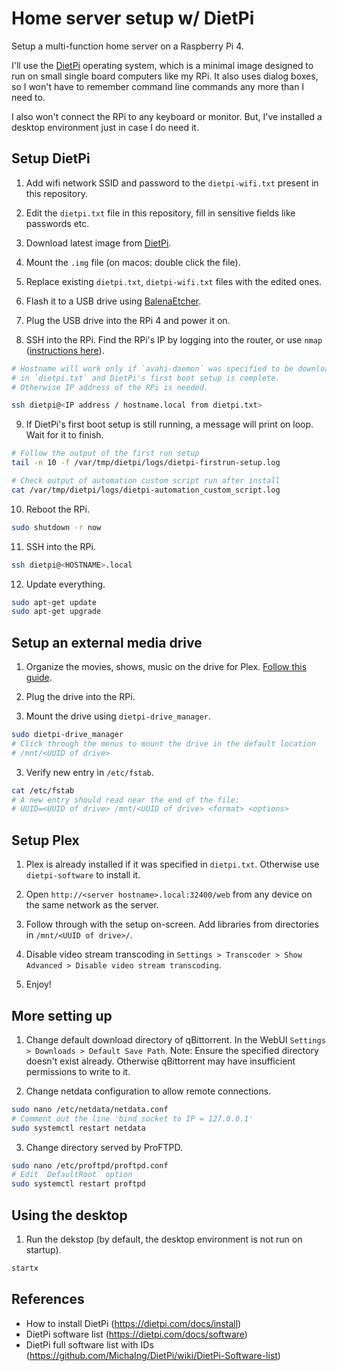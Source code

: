 Home server setup w/ DietPi
===========================

Setup a multi-function home server on a Raspberry Pi 4.

I'll use the [DietPi][1] operating system, which is a minimal image designed to run
on small single board computers like my RPi. It also uses dialog boxes, so I won't
have to remember command line commands any more than I need to.

I also won't connect the RPi to any keyboard or monitor. But, I've installed a
desktop environment just in case I do need it.

Setup DietPi
------------

 1. Add wifi network SSID and password to the `dietpi-wifi.txt` present in this repository.

 2. Edit the `dietpi.txt` file in this repository, fill in sensitive fields like passwords etc.

 3. Download latest image from [DietPi][1].

 4. Mount the `.img` file (on macos: double click the file).

 5. Replace existing `dietpi.txt`, `dietpi-wifi.txt` files with the edited ones.

 6. Flash it to a USB drive using [BalenaEtcher][2].

 7. Plug the USB drive into the RPi 4 and power it on.

 8. SSH into the RPi. Find the RPi's IP by logging into the router, or use `nmap` ([instructions here][4]).

```bash
# Hostname will work only if `avahi-daemon` was specified to be downloaded
# in `dietpi.txt` and DietPi's first boot setup is complete.
# Otherwise IP address of the RPi is needed.

ssh dietpi@<IP address / hostname.local from dietpi.txt>
```

 9. If DietPi's first boot setup is still running, a message will print on loop. Wait for it to finish.

```bash
# Follow the output of the first run setup
tail -n 10 -f /var/tmp/dietpi/logs/dietpi-firstrun-setup.log

# Check output of automation custom script run after install
cat /var/tmp/dietpi/logs/dietpi-automation_custom_script.log
```

10. Reboot the RPi.

```bash
sudo shutdown -r now
```

11. SSH into the RPi.

```bash
ssh dietpi@<HOSTNAME>.local
```

12. Update everything.

```bash
sudo apt-get update
sudo apt-get upgrade
```


Setup an external media drive
-----------------------------

1. Organize the movies, shows, music on the drive for Plex. [Follow this guide][3].
2. Plug the drive into the RPi.

3. Mount the drive using `dietpi-drive_manager`.

```bash
sudo dietpi-drive_manager
# Click through the menus to mount the drive in the default location
# /mnt/<UUID of drive>
```

3. Verify new entry in `/etc/fstab`.

```bash
cat /etc/fstab
# A new entry should read near the end of the file:
# UUID=<UUID of drive> /mnt/<UUID of drive> <format> <options>
```


Setup Plex
----------

1. Plex is already installed if it was specified in `dietpi.txt`. Otherwise use `dietpi-software` to install it.

2. Open `http://<server hostname>.local:32400/web` from any device on the same network as the server.

3. Follow through with the setup on-screen. Add libraries from directories in `/mnt/<UUID of drive>/`.

4. Disable video stream transcoding in `Settings > Transcoder > Show Advanced > Disable video stream transcoding`.

5. Enjoy!


More setting up
---------------

1. Change default download directory of qBittorrent. In the WebUI `Settings > Downloads > Default Save Path`. Note: Ensure the specified directory doesn't exist already. Otherwise qBittorrent may have insufficient permissions to write to it.

2. Change netdata configuration to allow remote connections.

```bash
sudo nano /etc/netdata/netdata.conf
# Comment out the line 'bind socket to IP = 127.0.0.1'
sudo systemctl restart netdata
```

3. Change directory served by ProFTPD.

```bash
sudo nano /etc/proftpd/proftpd.conf
# Edit `DefaultRoot` option
sudo systemctl restart proftpd
```

Using the desktop
-----------------

1. Run the dekstop (by default, the desktop environment is not run on startup).

```bash
startx
```

References
----------

- How to install DietPi (https://dietpi.com/docs/install)
- DietPi software list (https://dietpi.com/docs/software)
- DietPi full software list with IDs (https://github.com/MichaIng/DietPi/wiki/DietPi-Software-list)

<!-- External Links -->
[1]: https://dietpi.com
[2]: https://www.balena.io/etcher
[3]: https://support.plex.tv/articles/categories/your-media/
[4]: https://apple.stackexchange.com/a/261921/424526
